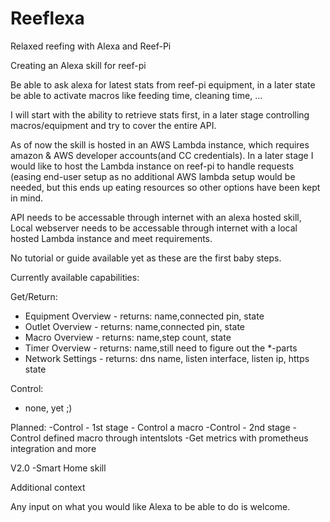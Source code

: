 # Reeflexa
Relaxed reefing with Alexa and Reef-Pi

Creating an Alexa skill for reef-pi

Be able to ask alexa for latest stats from reef-pi equipment, in a later state be able to activate macros like feeding time, cleaning time, ...

I will start with the ability to retrieve stats first, in a later stage controlling macros/equipment and try to cover the entire API.

As of now the skill is hosted in an AWS Lambda instance, which requires amazon & AWS developer accounts(and CC credentials).
In a later stage I would like to host the Lambda instance on reef-pi to handle requests (easing end-user setup as no additional AWS lambda setup would be needed, but this ends up eating resources so other options have been kept in mind.

API needs to be accessable through internet with an alexa hosted skill, Local webserver needs to be accessable through internet with a local hosted Lambda instance and meet requirements.

No tutorial or guide available yet as these are the first baby steps.


Currently available capabilities:

Get/Return:
- Equipment Overview - returns: name,connected pin, state
- Outlet Overview - returns: name,connected pin, state
- Macro Overview - returns: name,step count, state
- Timer Overview - returns: name,still need to figure out the *-parts
- Network Settings - returns: dns name, listen interface, listen ip, https state


Control:
- none, yet ;)

Planned:
-Control - 1st stage - Control a macro
-Control - 2nd stage - Control defined macro through intentslots
-Get metrics with prometheus integration and more

V2.0
-Smart Home skill

Additional context

Any input on what you would like Alexa to be able to do is welcome.
